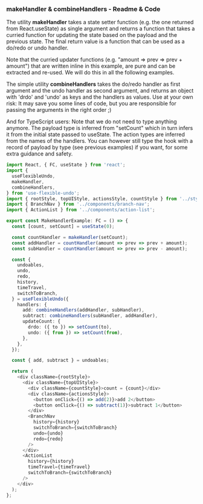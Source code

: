 ### makeHandler & combineHandlers - Readme & Code

The utility **makeHandler** takes a state setter function (e.g. the one returned from React.useState) as single argument and returns a function that takes a curried function for updating the state based on the payload and the previous state. The final return value is a function that can be used as a do/redo or undo handler.

Note that the curried updater functions (e.g. "amount => prev => prev + amount") that are written inline in this example, are pure and can be extracted and re-used. We will do this in all the following examples.

The simple utility **combineHandlers** takes the do/redo handler as first argument and the undo handler as second argument, and returns an object with 'drdo' and 'undo' as keys and the handlers as values. Use at your own risk: It may save you some lines of code, but you are responsible for passing the arguments in the right order ;)

And for TypeScript users: Note that we do not need to type anything anymore. The payload type is inferred from "setCount" which in turn infers it from the initial state passed to useState. The action types are inferred from the names of the handlers. You can however still type the hook with a record of payload by type (see previous examples) if you want, for some extra guidance and safety.

```typescript
import React, { FC, useState } from 'react';
import {
  useFlexibleUndo,
  makeHandler,
  combineHandlers,
} from 'use-flexible-undo';
import { rootStyle, topUIStyle, actionsStyle, countStyle } from '../styles';
import { BranchNav } from '../components/branch-nav';
import { ActionList } from '../components/action-list';

export const MakeHandlerExample: FC = () => {
  const [count, setCount] = useState(0);

  const countHandler = makeHandler(setCount);
  const addHandler = countHandler(amount => prev => prev + amount);
  const subHandler = countHandler(amount => prev => prev - amount);

  const {
    undoables,
    undo,
    redo,
    history,
    timeTravel,
    switchToBranch,
  } = useFlexibleUndo({
    handlers: {
      add: combineHandlers(addHandler, subHandler),
      subtract: combineHandlers(subHandler, addHandler),
      updateCount: {
        drdo: ({ to }) => setCount(to),
        undo: ({ from }) => setCount(from),
      },
    },
  });

  const { add, subtract } = undoables;

  return (
    <div className={rootStyle}>
      <div className={topUIStyle}>
        <div className={countStyle}>count = {count}</div>
        <div className={actionsStyle}>
          <button onClick={() => add(2)}>add 2</button>
          <button onClick={() => subtract(1)}>subtract 1</button>
        </div>
        <BranchNav
          history={history}
          switchToBranch={switchToBranch}
          undo={undo}
          redo={redo}
        />
      </div>
      <ActionList
        history={history}
        timeTravel={timeTravel}
        switchToBranch={switchToBranch}
      />
    </div>
  );
};
```
